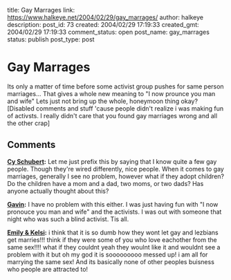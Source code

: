 title: Gay Marrages
link: https://www.halkeye.net/2004/02/29/gay_marrages/
author: halkeye
description: 
post_id: 73
created: 2004/02/29 17:19:33
created_gmt: 2004/02/29 17:19:33
comment_status: open
post_name: gay_marrages
status: publish
post_type: post

# Gay Marrages

Its only a matter of time before some activist group pushes for same person marriages... That gives a whole new meaning to "I now prounce you man and wife" Lets just not bring up the whole, honeymoon thing okay? [Disabled comments and stuff 'cause people didn't realize i was making fun of activsts. I really didn't care that you found gay marriages wrong and all the other crap]

## Comments

**[Cy Schubert](#50 "2004-03-07 19:52:14"):** Let me just prefix this by saying that I know quite a few gay people. Though they're wired differently, nice people. When it comes to gay marriages, generally I see no problem, however what if they adopt children? Do the children have a mom and a dad, two moms, or two dads? Has anyone actually thought about this?

**[Gavin](#51 "2004-03-07 20:30:08"):** I have no problem with this either. I was just having fun with "I now pronouce you man and wife" and the activists. I was out with someone that night who was such a blind activist. Tis all.

**[Emily &amp; Kelsi](#52 "2005-09-30 11:26:52"):** i think that it is so dumb how they wont let gay and lezbians get marries!!! think if they were some of you who love eachother from the same sex!!!! what if they couldnt yeah they woulnt like it and wouldnt see a problem with it but oh my god it is sooooooooo messed up! i am all for marrying the same sex! And its basically none of other peoples buisness who people are attracted to!

